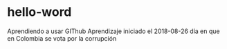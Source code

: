 # hello-word
Aprendiendo a usar GIThub
Aprendizaje iniciado el 2018-08-26 día en que en Colombia se vota por la corrupción
